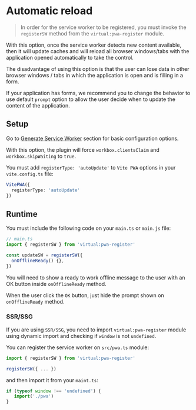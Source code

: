 # Automatic reload

> In order for the service worker to be registered, you must invoke the` registerSW`
method from the `virtual:pwa-register` module.

With this option, once the service worker detects new content available, then it will update caches and
will reload all browser windows/tabs with the application opened automatically to take the control.

The disadvantage of using this option is that the user can lose data in other browser windows / tabs in which the
application is open and is filling in a form.

If your application has forms, we recommend you to change the behavior to use default `prompt` option to allow
the user decide when to update the content of the application.

## Setup

Go to [Generate Service Worker](/guide/generate.html) section for basic configuration options.

With this option, the plugin will force `workbox.clientsClaim` and `workbox.skipWaiting` to `true`.

You must add `registerType: 'autoUpdate'` to `Vite PWA` options in your `vite.config.ts` file:

```ts
VitePWA({
  registerType: 'autoUpdate'
})
```

## Runtime

You must include the following code on your `main.ts` or `main.js` file:

```ts
// main.ts
import { registerSW } from 'virtual:pwa-register'

const updateSW = registerSW({
  onOfflineReady() {},
})
```

You will need to show a ready to work offline message to the user with an OK button inside `onOfflineReady` method.

When the user click the `OK` button, just hide the prompt shown on `onOfflineReady` method.

### SSR/SSG

If you are using `SSR/SSG`, you need to import `virtual:pwa-register` module using dynamic import and checking if
`window` is not `undefined`.

You can register the service worker on `src/pwa.ts` module:

```ts
import { registerSW } from 'virtual:pwa-register'

registerSW({ ... })
```

and then import it from your `maint.ts`:

```ts
if (typeof window !== 'undefined') {
   import('./pwa')
}
```

